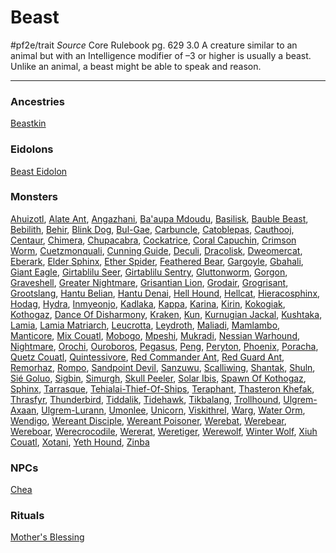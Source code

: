 # Beast
#pf2e/trait 
*Source* Core Rulebook pg. 629 3.0
A creature similar to an animal but with an Intelligence modifier of –3 or higher is usually a beast. Unlike an animal, a beast might be able to speak and reason.

---

### Ancestries
[Beastkin](Beastkin)

### Eidolons
[Beast Eidolon](../Bestiary/Companions/Eidolons/Beast%20Eidolon.md)

### Monsters
[Ahuizotl](Ahuizotl), [Alate Ant](Alate%20Ant), [Angazhani](Angazhani), [Ba'aupa Mdoudu](Ba'aupa%20Mdoudu), [Basilisk](Basilisk), [Bauble Beast](Bauble%20Beast), [Bebilith](Bebilith), [Behir](Behir), [Blink Dog](Blink%20Dog), [Bul-Gae](Bul-Gae), [Carbuncle](Carbuncle), [Catoblepas](Catoblepas), [Cauthooj](Cauthooj), [Centaur](Centaur), [Chimera](Chimera), [Chupacabra](Chupacabra), [Cockatrice](Cockatrice), [Coral Capuchin](Coral%20Capuchin), [Crimson Worm](Crimson%20Worm), [Cuetzmonquali](Cuetzmonquali), [Cunning Guide](Cunning%20Guide), [Deculi](Deculi), [Dracolisk](Dracolisk), [Dweomercat](Dweomercat), [Eberark](Eberark), [Elder Sphinx](Elder%20Sphinx), [Ether Spider](Ether%20Spider), [Feathered Bear](Feathered%20Bear), [Gargoyle](Gargoyle), [Gbahali](Gbahali), [Giant Eagle](Giant%20Eagle), [Girtablilu Seer](Girtablilu%20Seer), [Girtablilu Sentry](Girtablilu%20Sentry), [Gluttonworm](Gluttonworm), [Gorgon](Gorgon), [Graveshell](Graveshell), [Greater Nightmare](Greater%20Nightmare), [Grisantian Lion](Grisantian%20Lion), [Grodair](Grodair), [Grogrisant](Grogrisant), [Grootslang](Grootslang), [Hantu Belian](Hantu%20Belian), [Hantu Denai](Hantu%20Denai), [Hell Hound](Hell%20Hound), [Hellcat](Hellcat), [Hieracosphinx](Hieracosphinx), [Hodag](Hodag), [Hydra](Hydra), [Inmyeonjo](Inmyeonjo), [Kadlaka](Kadlaka), [Kappa](Kappa), [Karina](Karina), [Kirin](Kirin), [Kokogiak](Kokogiak), [Kothogaz](Kothogaz), [Dance Of Disharmony](Dance%20Of%20Disharmony), [Kraken](Kraken), [Kun](Kun), [Kurnugian Jackal](Kurnugian%20Jackal), [Kushtaka](Kushtaka), [Lamia](Lamia), [Lamia Matriarch](Lamia%20Matriarch), [Leucrotta](Leucrotta), [Leydroth](Leydroth), [Maliadi](Maliadi), [Mamlambo](Mamlambo), [Manticore](Manticore), [Mix Couatl](Mix%20Couatl), [Mobogo](Mobogo), [Mpeshi](Mpeshi), [Mukradi](Mukradi), [Nessian Warhound](Nessian%20Warhound), [Nightmare](Mechanics/Bestiary/Bestiary/Nightmare.md), [Orochi](Orochi), [Ouroboros](Ouroboros), [Pegasus](Pegasus), [Peng](Peng), [Peryton](Peryton), [Phoenix](Phoenix), [Poracha](Poracha), [Quetz Couatl](Quetz%20Couatl), [Quintessivore](Quintessivore), [Red Commander Ant](Red%20Commander%20Ant), [Red Guard Ant](Red%20Guard%20Ant), [Remorhaz](Remorhaz), [Rompo](Rompo), [Sandpoint Devil](Sandpoint%20Devil), [Sanzuwu](Sanzuwu), [Scalliwing](Scalliwing), [Shantak](Shantak), [Shuln](Shuln), [Sié Goluo](Sié%20Goluo), [Sigbin](Sigbin), [Simurgh](Simurgh), [Skull Peeler](Skull%20Peeler), [Solar Ibis](Solar%20Ibis), [Spawn Of Kothogaz](Spawn%20Of%20Kothogaz), [Sphinx](Sphinx), [Tarrasque](Tarrasque), [Tehialai-Thief-Of-Ships](Tehialai-Thief-Of-Ships), [Teraphant](Teraphant), [Thasteron Khefak](Thasteron%20Khefak), [Thrasfyr](Thrasfyr), [Thunderbird](Thunderbird), [Tiddalik](Tiddalik), [Tidehawk](Tidehawk), [Tikbalang](Tikbalang), [Trollhound](Trollhound), [Ulgrem-Axaan](Ulgrem-Axaan), [Ulgrem-Lurann](Ulgrem-Lurann), [Umonlee](Umonlee), [Unicorn](Unicorn), [Viskithrel](Viskithrel), [Warg](Warg), [Water Orm](Water%20Orm), [Wendigo](Wendigo), [Wereant Disciple](Wereant%20Disciple), [Wereant Poisoner](Wereant%20Poisoner), [Werebat](Werebat), [Werebear](Werebear), [Wereboar](Wereboar), [Werecrocodile](Werecrocodile), [Wererat](Wererat), [Weretiger](Weretiger), [Werewolf](Werewolf), [Winter Wolf](Winter%20Wolf), [Xiuh Couatl](Xiuh%20Couatl), [Xotani](Xotani), [Yeth Hound](Yeth%20Hound), [Zinba](Zinba)

### NPCs
[Chea](Chea)

### Rituals
[Mother's Blessing](Mother's%20Blessing.md)